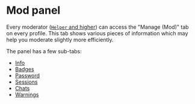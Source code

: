 # Mod panel

Every moderator ([`Helper` and higher](../roles.md)) can access the "Manage (Mod)" tab on every profile. This tab shows various pieces of information which may help you moderate slightly more efficiently.

The panel has a few sub-tabs:

- [Info](./info.md)
- [Badges](./badges.md)
- [Password](./password.md)
- [Sessions](./sessions.md)
- [Chats](./chats.md)
- [Warnings](./warnings.md)
